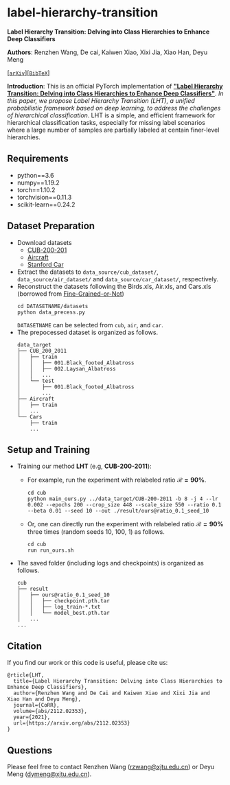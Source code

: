 
# label-hierarchy-transition
**Label Hierarchy Transition: Delving into Class Hierarchies to Enhance Deep Classifiers**

**Authors**: Renzhen Wang, De cai, Kaiwen Xiao, Xixi Jia, Xiao Han, Deyu Meng

[[`arXiv`](https://arxiv.org/abs/2112.02353)][[`BibTeX`](#Citation)]


**Introduction**: This is an official PyTorch implementation of [**"Label Hierarchy Transition: Delving into Class Hierarchies to Enhance Deep Classifiers"**](https://arxiv.org/abs/2112.02353). *In this paper, we propose Label Hierarchy Transition (LHT), a unified probabilistic framework based on deep learning, to address the challenges of hierarchical classification*. LHT is a simple, and efficient framework for hierarchical classification tasks, especially for missing label scenarios where a large number of samples are partially labeled at centain finer-level hierarchies.

## Requirements
* python==3.6
* numpy==1.19.2
* torch==1.10.2
* torchvision==0.11.3
* scikit-learn==0.24.2


## Dataset Preparation
* Download datasets
    * [CUB-200-201](https://www.vision.caltech.edu/datasets/cub_200_2011/)
    * [Aircraft](https://www.robots.ox.ac.uk/vgg/data/fgvc-aircraft)
    * [Stanford Car](https://www.kaggle.com/datasets/jessicali9530/stanford-cars-dataset)
* Extract the datasets to `data_source/cub_dataset/`, `data_source/air_dataset/` and `data_source/car_dataset/`, respectively.
* Reconstruct the datasets following the Birds.xls, Air.xls, and Cars.xls (borrowed from [Fine-Grained-or-Not](https://github.com/PRIS-CV/Fine-Grained-or-Not))
    ```
    cd DATASETNAME/datasets
    python data_precess.py
    ```
    `DATASETNAME` can be selected from `cub`,  `air`, and `car`.
* The prepocessed dataset is organized as follows.
    ```
    data_target
    ├── CUB_200_2011 
    │   ├── train 
    │   │   ├── 001.Black_footed_Albatross
    │   │   ├── 002.Laysan_Albatross
    │   │   ...
    │   └── test
    │       ├── 001.Black_footed_Albatross  
    │       ...            
    ├── Aircraft
    │   ├── train
    │   ... 
    └── Cars
        ├── train
        ...    
    ```




## Setup and Training

* Training our method **LHT** (e.g, **CUB-200-2011**):

  * For example, run the experiment with relabeled ratio **$\mathcal R=90\%$**.
    ```
    cd cub
    python main_ours.py ../data_target/CUB-200-2011 -b 8 -j 4 --lr 0.002 --epochs 200 --crop_size 448 --scale_size 550 --ratio 0.1 --beta 0.01 --seed 10 --out ./result/ours@ratio_0.1_seed_10 
    ```

  * Or, one can directly run the experiment with relabeled ratio **$\mathcal R=90\%$** three times (random seeds 10, 100, 1) as follows.
    ```
    cd cub
    run run_ours.sh
    ```

* The saved folder (including logs and checkpoints) is organized as follows.
    ```
    cub
    ├── result 
    │   ├── ours@ratio_0.1_seed_10
    │   │   ├── checkpoint.pth.tar
    │   │   ├── log_train-*.txt
    │   │   └── model_best.pth.tar
    │   ...
    ...
    ```



## <a name="Citation"></a>Citation

If you find our work or this code is useful, please cite us:

```
@rticle{LHT,
  title={Label Hierarchy Transition: Delving into Class Hierarchies to Enhance Deep Classifiers},
  author={Renzhen Wang and De Cai and Kaiwen Xiao and Xixi Jia and Xiao Han and Deyu Meng},
  journal={CoRR},
  volume={abs/2112.02353},
  year={2021},
  url={https://arxiv.org/abs/2112.02353}
}
```




## Questions
Please feel free to contact Renzhen Wang ([rzwang@xjtu.edu.cn](mailto:rzwang@xjtu.edu.cn)) or Deyu Meng ([dymeng@xjtu.edu.cn](mailto:dymeng@xjtu.edu.cn)).
